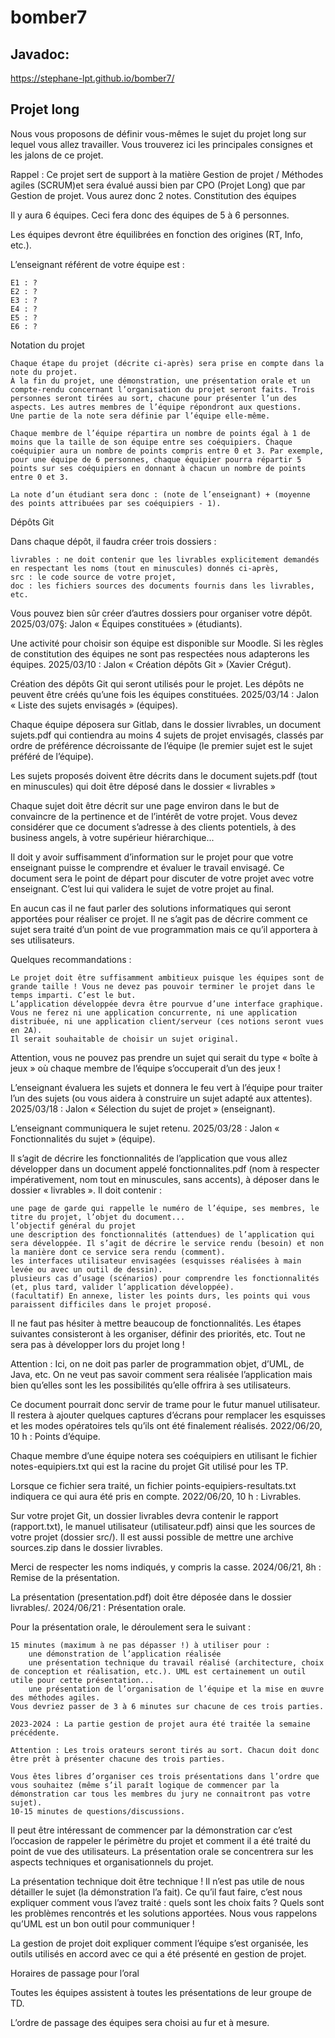 # bomber7

## Javadoc: 
https://stephane-lpt.github.io/bomber7/

## Projet long

Nous vous proposons de définir vous-mêmes le sujet du projet long sur lequel vous allez travailler. Vous trouverez ici les principales consignes et les jalons de ce projet.

Rappel : Ce projet sert de support à la matière Gestion de projet / Méthodes agiles (SCRUM)et sera évalué aussi bien par CPO (Projet Long) que par Gestion de projet. Vous aurez donc 2 notes.
Constitution des équipes

Il y aura 6 équipes. Ceci fera donc des équipes de 5 à 6 personnes.

Les équipes devront être équilibrées en fonction des origines (RT, Info, etc.).

L’enseignant référent de votre équipe est :

    E1 : ?
    E2 : ?
    E3 : ?
    E4 : ?
    E5 : ?
    E6 : ? 

Notation du projet

    Chaque étape du projet (décrite ci-après) sera prise en compte dans la note du projet.
    À la fin du projet, une démonstration, une présentation orale et un compte-rendu concernant l’organisation du projet seront faits. Trois personnes seront tirées au sort, chacune pour présenter l’un des aspects. Les autres membres de l’équipe répondront aux questions.
    Une partie de la note sera définie par l’équipe elle-même.

    Chaque membre de l’équipe répartira un nombre de points égal à 1 de moins que la taille de son équipe entre ses coéquipiers. Chaque coéquipier aura un nombre de points compris entre 0 et 3. Par exemple, pour une équipe de 6 personnes, chaque équipier pourra répartir 5 points sur ses coéquipiers en donnant à chacun un nombre de points entre 0 et 3.

    La note d’un étudiant sera donc : (note de l’enseignant) + (moyenne des points attribuées par ses coéquipiers - 1).

Dépôts Git

Dans chaque dépôt, il faudra créer trois dossiers :

    ​livrables : ne doit contenir que les livrables explicitement demandés en respectant les noms (tout en minuscules) donnés ci-après,
    ​src : le code source de votre projet,
    ​doc : les fichiers sources des documents fournis dans les livrables, etc.

Vous pouvez bien sûr créer d’autres dossiers pour organiser votre dépôt.
2025/03/07§: Jalon « Équipes constituées » (étudiants).

Une activité pour choisir son équipe est disponible sur Moodle. Si les règles de constitution des équipes ne sont pas respectées nous adapterons les équipes.
2025/03/10 : Jalon « Création dépôts Git » (Xavier Crégut).

Création des dépôts Git qui seront utilisés pour le projet. Les dépôts ne peuvent être créés qu’une fois les équipes constituées.
2025/03/14 : Jalon « Liste des sujets envisagés » (équipes).

Chaque équipe déposera sur Gitlab, dans le dossier ​livrables, un document ​sujets​.​pdf qui contiendra au moins 4 sujets de projet envisagés, classés par ordre de préférence décroissante de l’équipe (le premier sujet est le sujet préféré de l’équipe).

Les sujets proposés doivent être décrits dans le document sujets.pdf (tout en minuscules) qui doit être déposé dans le dossier « livrables »

Chaque sujet doit être décrit sur une page environ dans le but de convaincre de la pertinence et de l’intérêt de votre projet. Vous devez considérer que ce document s’adresse à des clients potentiels, à des business angels, à votre supérieur hiérarchique...

Il doit y avoir suffisamment d’information sur le projet pour que votre enseignant puisse le comprendre et évaluer le travail envisagé. Ce document sera le point de départ pour discuter de votre projet avec votre enseignant. C’est lui qui validera le sujet de votre projet au final.

En aucun cas il ne faut parler des solutions informatiques qui seront apportées pour réaliser ce projet. Il ne s’agit pas de décrire comment ce sujet sera traité d’un point de vue programmation mais ce qu’il apportera à ses utilisateurs.

Quelques recommandations :

    Le projet doit être suffisamment ambitieux puisque les équipes sont de grande taille ! Vous ne devez pas pouvoir terminer le projet dans le temps imparti. C’est le but.
    L’application développée devra être pourvue d’une interface graphique.
    Vous ne ferez ni une application concurrente, ni une application distribuée, ni une application client/serveur (ces notions seront vues en 2A).
    Il serait souhaitable de choisir un sujet original.

Attention, vous ne pouvez pas prendre un sujet qui serait du type « boîte à jeux » où chaque membre de l’équipe s’occuperait d’un des jeux !

L’enseignant évaluera les sujets et donnera le feu vert à l’équipe pour traiter l’un des sujets (ou vous aidera à construire un sujet adapté aux attentes).
2025/03/18 : Jalon « Sélection du sujet de projet » (enseignant).

L’enseignant communiquera le sujet retenu.
2025/03/28 : Jalon « Fonctionnalités du sujet » (équipe).

Il s’agit de décrire les fonctionnalités de l’application que vous allez développer dans un document appelé fonctionnalites.pdf (nom à respecter impérativement, nom tout en minuscules, sans accents), à déposer dans le dossier « livrables ». Il doit contenir :

    une page de garde qui rappelle le numéro de l’équipe, ses membres, le titre du projet, l’objet du document...
    l’objectif général du projet
    une description des fonctionnalités (attendues) de l’application qui sera développée. Il s’agit de décrire le service rendu (besoin) et non la manière dont ce service sera rendu (comment).
    les interfaces utilisateur envisagées (esquisses réalisées à main levée ou avec un outil de dessin).
    plusieurs cas d’usage (scénarios) pour comprendre les fonctionnalités (et, plus tard, valider l’application développée).
    (facultatif) En annexe, lister les points durs, les points qui vous paraissent difficiles dans le projet proposé.

Il ne faut pas hésiter à mettre beaucoup de fonctionnalités. Les étapes suivantes consisteront à les organiser, définir des priorités, etc. Tout ne sera pas à développer lors du projet long !

Attention : Ici, on ne doit pas parler de programmation objet, d’UML, de Java, etc. On ne veut pas savoir comment sera réalisée l’application mais bien qu’elles sont les les possibilités qu’elle offrira à ses utilisateurs.

Ce document pourrait donc servir de trame pour le futur manuel utilisateur. Il restera à ajouter quelques captures d’écrans pour remplacer les esquisses et les modes opératoires tels qu’ils ont été finalement réalisés.
2022/06/20, 10 h : Points d’équipe.

Chaque membre d’une équipe notera ses coéquipiers en utilisant le fichier notes-equipiers.txt qui est la racine du projet Git utilisé pour les TP.

Lorsque ce fichier sera traité, un fichier points-equipiers-resultats.txt indiquera ce qui aura été pris en compte.
2022/06/20, 10 h : Livrables.

Sur votre projet Git, un dossier livrables devra contenir le rapport (rapport.txt), le manuel utilisateur (utilisateur.pdf) ainsi que les sources de votre projet (dossier src/). Il est aussi possible de mettre une archive sources.zip dans le dossier livrables.

Merci de respecter les noms indiqués, y compris la casse.
2024/06/21, 8h : Remise de la présentation.

La présentation (presentation.pdf) doit être déposée dans le dossier livrables/.
2024/06/21 : Présentation orale.

Pour la présentation orale, le déroulement sera le suivant :

    15 minutes (maximum à ne pas dépasser !) à utiliser pour :
        une démonstration de l’application réalisée
        une présentation technique du travail réalisé (architecture, choix de conception et réalisation, etc.). UML est certainement un outil utile pour cette présentation...
        une présentation de l’organisation de l’équipe et la mise en œuvre des méthodes agiles.
    Vous devriez passer de 3 à 6 minutes sur chacune de ces trois parties.

    2023-2024 : La partie gestion de projet aura été traitée la semaine précédente.

    Attention : Les trois orateurs seront tirés au sort. Chacun doit donc être prêt à présenter chacune des trois parties.

    Vous êtes libres d’organiser ces trois présentations dans l’ordre que vous souhaitez (même s’il paraît logique de commencer par la démonstration car tous les membres du jury ne connaitront pas votre sujet).
    10-15 minutes de questions/discussions.

Il peut être intéressant de commencer par la démonstration car c’est l’occasion de rappeler le périmètre du projet et comment il a été traité du point de vue des utilisateurs. La présentation orale se concentrera sur les aspects techniques et organisationnels du projet.

La présentation technique doit être technique ! Il n’est pas utile de nous détailler le sujet (la démonstration l’a fait). Ce qu’il faut faire, c’est nous expliquer comment vous l’avez traité : quels sont les choix faits ? Quels sont les problèmes rencontrés et les solutions apportées. Nous vous rappelons qu’UML est un bon outil pour communiquer !

La gestion de projet doit expliquer comment l’équipe s’est organisée, les outils utilisés en accord avec ce qui a été présenté en gestion de projet.

Horaires de passage pour l’oral

Toutes les équipes assistent à toutes les présentations de leur groupe de TD.

L’ordre de passage des équipes sera choisi au fur et à mesure. 
